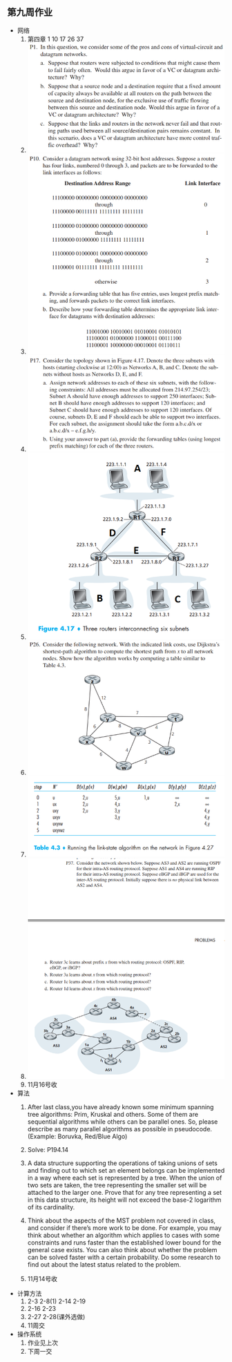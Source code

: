 ## 第九周作业
+ 网络
  1. 第四章 1 10 17 26 37
  2. ![](https://github.com/HUST-ACM1501/Homework/blob/master/picture/Network_4.1.PNG?raw=true)
  3. ![](https://github.com/HUST-ACM1501/Homework/blob/master/picture/Network_4.10.PNG?raw=true)
  4. ![](https://github.com/HUST-ACM1501/Homework/blob/master/picture/Network_4.17.PNG?raw=true)
  5. ![](https://github.com/HUST-ACM1501/Homework/blob/master/picture/Network_Figure_4.17.PNG?raw=true)
  6. ![](https://github.com/HUST-ACM1501/Homework/blob/master/picture/Network_4.26.PNG?raw=true)
  7. ![](https://github.com/HUST-ACM1501/Homework/blob/master/picture/Network_Table_4.3.PNG?raw=true)
  8. ![](https://github.com/HUST-ACM1501/Homework/blob/master/picture/Network_4.37.PNG?raw=true)
  9. 11月16号收
+ 算法
  1. After last class,you have already known some minimum spanning tree algorithms: Prim, Kruskal and others. Some of them are sequential algorithms while others can be parallel ones. So, please describe as many parallel algorithms as possible in pseudocode.(Example: Boruvka, Red/Blue Algo)

  2. Solve: P194.14

  3. A data structure supporting the operations of taking unions of sets and finding out to which set an element belongs can be implemented in a way where each set is represented by a tree. When the union of two sets are taken, the tree representing the smaller set will be attached to the larger one. Prove that for any tree representing a set in this data structure, its height will not exceed the base-2 logarithm of its cardinality.
  4.	Think about the aspects of the MST problem not covered in class, and consider if there’s more work to be done. For example, you may think about whether an algorithm which applies to cases with some constraints and runs faster than the established lower bound for the general case exists. You can also think about whether the problem can be solved faster with a certain probability. Do some research to find out about the latest status related to the problem.
  5. 11月14号收
+ 计算方法
  1. 2-3 2-8(1) 2-14 2-19 
  2. 2-16 2-23
  3. 2-27 2-28(课外选做)
  4. 11周交
+ 操作系统
  1. 作业见上次
  2. 下周一交